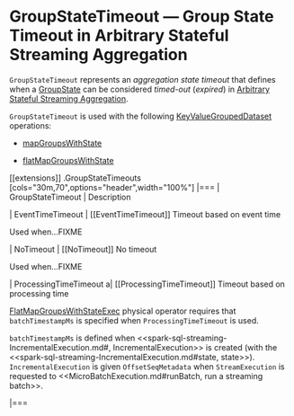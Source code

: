 # GroupStateTimeout &mdash; Group State Timeout in Arbitrary Stateful Streaming Aggregation

`GroupStateTimeout` represents an *aggregation state timeout* that defines when a [GroupState](GroupState.md) can be considered *timed-out* (_expired_) in [Arbitrary Stateful Streaming Aggregation](arbitrary-stateful-streaming-aggregation.md).

`GroupStateTimeout` is used with the following [KeyValueGroupedDataset](KeyValueGroupedDataset.md) operations:

* [mapGroupsWithState](KeyValueGroupedDataset.md#mapGroupsWithState)

* [flatMapGroupsWithState](KeyValueGroupedDataset.md#flatMapGroupsWithState)

[[extensions]]
.GroupStateTimeouts
[cols="30m,70",options="header",width="100%"]
|===
| GroupStateTimeout
| Description

| EventTimeTimeout
| [[EventTimeTimeout]] Timeout based on event time

Used when...FIXME

| NoTimeout
| [[NoTimeout]] No timeout

Used when...FIXME

| ProcessingTimeTimeout
a| [[ProcessingTimeTimeout]] Timeout based on processing time

[FlatMapGroupsWithStateExec](physical-operators/FlatMapGroupsWithStateExec.md) physical operator requires that `batchTimestampMs` is specified when `ProcessingTimeTimeout` is used.

`batchTimestampMs` is defined when <<spark-sql-streaming-IncrementalExecution.md#, IncrementalExecution>> is created (with the <<spark-sql-streaming-IncrementalExecution.md#state, state>>). `IncrementalExecution` is given `OffsetSeqMetadata` when `StreamExecution` is requested to <<MicroBatchExecution.md#runBatch, run a streaming batch>>.

|===
